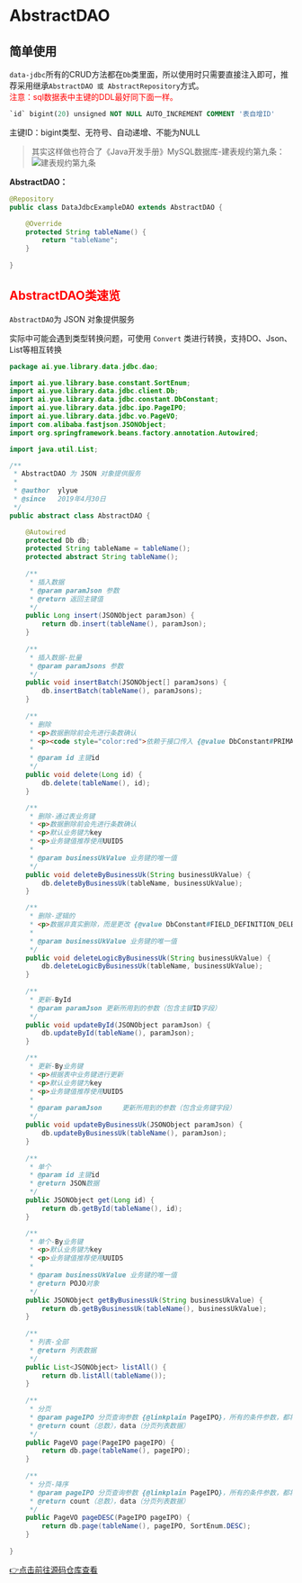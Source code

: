 # AbstractDAO
## 简单使用
`data-jdbc`所有的CRUD方法都在`Db`类里面，所以使用时只需要直接注入即可，推荐采用继承`AbstractDAO 或 AbstractRepository`方式。<br>
<font color=red>注意：sql数据表中主键的DDL最好同下面一样。</font>
```ddl
`id` bigint(20) unsigned NOT NULL AUTO_INCREMENT COMMENT '表自增ID'
```
主键ID：bigint类型、无符号、自动递增、不能为NULL
> 其实这样做也符合了《Java开发手册》MySQL数据库-建表规约第九条：<br>
> ![建表规约第九条](介绍_files/建表规约第九条.png)

**AbstractDAO：**
```java
@Repository
public class DataJdbcExampleDAO extends AbstractDAO {

	@Override
	protected String tableName() {
		return "tableName";
	}
	
}
```

## <font color=red>AbstractDAO类速览</font>
`AbstractDAO`为 JSON 对象提供服务

实际中可能会遇到类型转换问题，可使用 `Convert` 类进行转换，支持DO、Json、List等相互转换

```java
package ai.yue.library.data.jdbc.dao;

import ai.yue.library.base.constant.SortEnum;
import ai.yue.library.data.jdbc.client.Db;
import ai.yue.library.data.jdbc.constant.DbConstant;
import ai.yue.library.data.jdbc.ipo.PageIPO;
import ai.yue.library.data.jdbc.vo.PageVO;
import com.alibaba.fastjson.JSONObject;
import org.springframework.beans.factory.annotation.Autowired;

import java.util.List;

/**
 * AbstractDAO 为 JSON 对象提供服务
 * 
 * @author	ylyue
 * @since	2019年4月30日
 */
public abstract class AbstractDAO {

	@Autowired
	protected Db db;
	protected String tableName = tableName();
	protected abstract String tableName();
    
	/**
	 * 插入数据
	 * @param paramJson 参数
	 * @return 返回主键值
	 */
	public Long insert(JSONObject paramJson) {
		return db.insert(tableName(), paramJson);
	}
	
	/**
	 * 插入数据-批量
	 * @param paramJsons 参数
	 */
	public void insertBatch(JSONObject[] paramJsons) {
		db.insertBatch(tableName(), paramJsons);
	}
	
	/**
	 * 删除
	 * <p>数据删除前会先进行条数确认
	 * <p><code style="color:red">依赖于接口传入 {@value DbConstant#PRIMARY_KEY} 参数时慎用此方法</code>，避免有序主键被遍历风险，造成数据越权行为。推荐使用 {@link #deleteByBusinessUk(String)}</p>
	 *
	 * @param id 主键id
	 */
	public void delete(Long id) {
		db.delete(tableName(), id);
	}

	/**
	 * 删除-通过表业务键
	 * <p>数据删除前会先进行条数确认
	 * <p>默认业务键为key
	 * <p>业务键值推荐使用UUID5
	 *
	 * @param businessUkValue 业务键的唯一值
	 */
	public void deleteByBusinessUk(String businessUkValue) {
		db.deleteByBusinessUk(tableName, businessUkValue);
	}

	/**
	 * 删除-逻辑的
	 * <p>数据非真实删除，而是更改 {@value DbConstant#FIELD_DEFINITION_DELETE_TIME} 字段值为时间戳，代表数据已删除
	 *
	 * @param businessUkValue 业务键的唯一值
	 */
	public void deleteLogicByBusinessUk(String businessUkValue) {
		db.deleteLogicByBusinessUk(tableName, businessUkValue);
	}
	
	/**
	 * 更新-ById
	 * @param paramJson 更新所用到的参数（包含主键ID字段）
	 */
	public void updateById(JSONObject paramJson) {
		db.updateById(tableName(), paramJson);
	}

	/**
	 * 更新-By业务键
	 * <p>根据表中业务键进行更新
	 * <p>默认业务键为key
	 * <p>业务键值推荐使用UUID5
	 *
	 * @param paramJson		更新所用到的参数（包含业务键字段）
	 */
	public void updateByBusinessUk(JSONObject paramJson) {
		db.updateByBusinessUk(tableName(), paramJson);
	}
	
	/**
	 * 单个
	 * @param id 主键id
	 * @return JSON数据
	 */
	public JSONObject get(Long id) {
		return db.getById(tableName(), id);
	}

	/**
	 * 单个-By业务键
	 * <p>默认业务键为key
	 * <p>业务键值推荐使用UUID5
	 *
	 * @param businessUkValue 业务键的唯一值
	 * @return POJO对象
	 */
	public JSONObject getByBusinessUk(String businessUkValue) {
		return db.getByBusinessUk(tableName(), businessUkValue);
	}
	
	/**
	 * 列表-全部
	 * @return 列表数据
	 */
	public List<JSONObject> listAll() {
		return db.listAll(tableName());
	}
	
	/**
	 * 分页
	 * @param pageIPO 分页查询参数 {@linkplain PageIPO}，所有的条件参数，都将以等于的形式进行SQL拼接
	 * @return count（总数），data（分页列表数据）
	 */
	public PageVO page(PageIPO pageIPO) {
		return db.page(tableName(), pageIPO);
	}
	
	/**
	 * 分页-降序
	 * @param pageIPO 分页查询参数 {@linkplain PageIPO}，所有的条件参数，都将以等于的形式进行SQL拼接
	 * @return count（总数），data（分页列表数据）
	 */
	public PageVO pageDESC(PageIPO pageIPO) {
		return db.page(tableName(), pageIPO, SortEnum.DESC);
	}
	
}
```

[👉点击前往源码仓库查看](https://gitee.com/yl-yue/yue-library/blob/master/yue-library-data-jdbc/src/main/java/ai/yue/library/data/jdbc/dao/AbstractDAO.java)